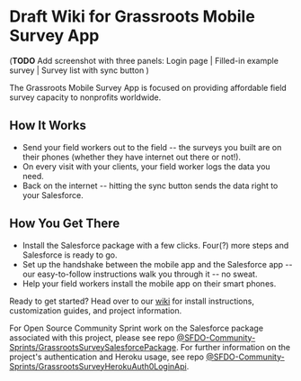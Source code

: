 # Draft Wiki for Grassroots Mobile Survey App

(**TODO** Add screenshot with three panels: Login page | Filled-in example survey | Survey list with sync button )

The Grassroots Mobile Survey App is focused on providing affordable field survey capacity to nonprofits worldwide.

## How It Works

* Send your field workers out to the field -- the surveys you built are on their phones (whether they have internet out there or not!).
* On every visit with your clients, your field worker logs the data you need.
* Back on the internet -- hitting the sync button sends the data right to your Salesforce.

## How You Get There

* Install the Salesforce package with a few clicks. Four(?) more steps and Salesforce is ready to go.
* Set up the handshake between the mobile app and the Salesforce app -- our easy-to-follow instructions walk you through it -- no sweat.
* Help your field workers install the mobile app on their smart phones.

Ready to get started? Head over to our [wiki](https://github.com/johncastelloe/DraftGRMSWiki/wiki) for install instructions, customization guides, and project information.

For Open Source Community Sprint work on the Salesforce package associated with this project, please see repo [@SFDO-Community-Sprints/GrassrootsSurveySalesforcePackage](https://github.com/SFDO-Community-Sprints/GrassrootsSurveySalesforcePackage).
For further information on the project's authentication and Heroku usage, see repo [@SFDO-Community-Sprints/GrassrootsSurveyHerokuAuth0LoginApi](https://github.com/SFDO-Community-Sprints/GrassrootsSurveyHerokuAuth0LoginApi).
